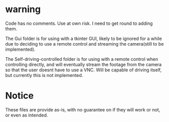 # warning

Code has no comments. Use at own risk. I need to get round to adding them.

The Gui folder is for using with a tkinter GUI, likely to be ignored for a while due to deciding to use a remote control
and streaming the camera(still to be implemented).

The Self-driving-controlled folder is for using with a remote control when controlling directly, and will eventually
stream the footage from the camera so that the user doesnt have to use a VNC. Will be capable of driving itself, but
currently this is not implemented.

# Notice
These files are provide as-is, with no guarantee on if they will work or not, or even as intended.
